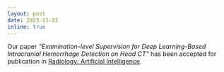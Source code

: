 ```yaml
---
layout: post
date: 2023-11-22
inline: true
---
```


Our paper _"Examination-level Supervision for Deep Learning-Based Intracranial Hemorrhage Detection on Head CT"_ has been accepted for publication in [Radiology: Artificial Intelligence](https://pubs.rsna.org/journal/ai).
